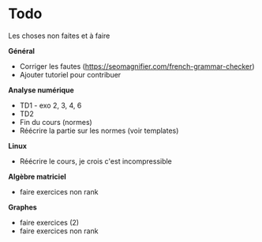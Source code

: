# Todo

Les choses non faites et à faire

**Général**
* Corriger les fautes (https://seomagnifier.com/french-grammar-checker)
* Ajouter tutoriel pour contribuer

**Analyse numérique**
* TD1 - exo 2, 3, 4, 6
* TD2
* Fin du cours (normes)
* Réécrire la partie sur les normes (voir templates)

**Linux**
* Réécrire le cours, je crois c'est incompressible

**Algèbre matriciel**
* faire exercices non rank

**Graphes**
* faire exercices (2)
* faire exercices non rank